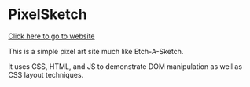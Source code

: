 # PixelSketch
[Click here to go to website](https://tomokos2.github.io/PixelSketch/)

This is a simple pixel art site much like Etch-A-Sketch.

It uses CSS, HTML, and JS to demonstrate DOM manipulation as well as CSS layout techniques.
